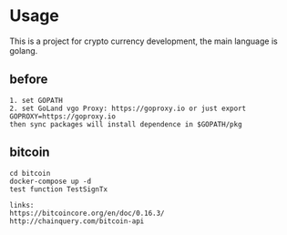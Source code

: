 # Usage

This is a project for crypto currency development, the main language is golang.

## before
```text
1. set GOPATH
2. set GoLand vgo Proxy: https://goproxy.io or just export GOPROXY=https://goproxy.io
then sync packages will install dependence in $GOPATH/pkg
```

## bitcoin
```text
cd bitcoin
docker-compose up -d
test function TestSignTx

links:
https://bitcoincore.org/en/doc/0.16.3/
http://chainquery.com/bitcoin-api
```
